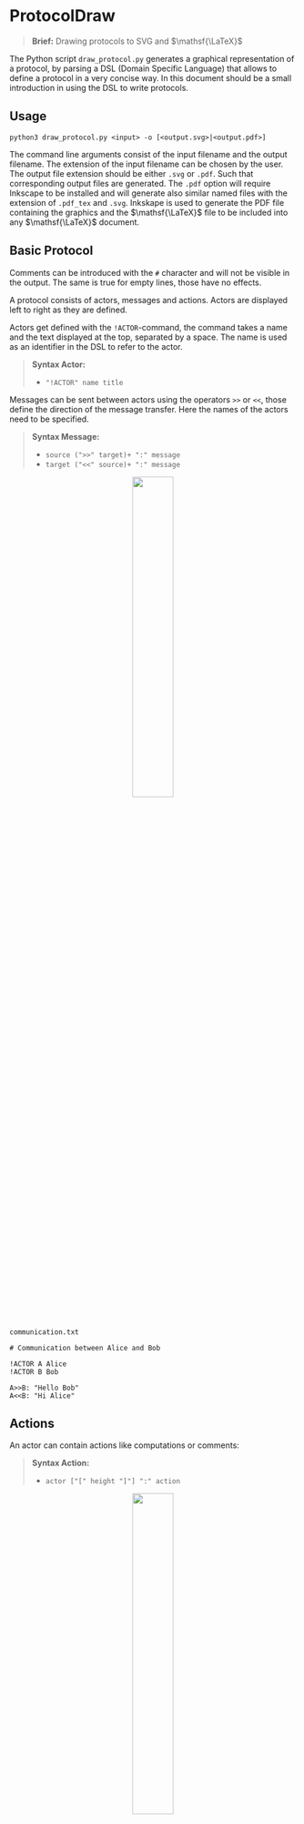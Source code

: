 # ProtocolDraw

> **Brief:** Drawing protocols to SVG and $\mathsf{\LaTeX}$

The Python script `draw_protocol.py` generates a graphical representation of a protocol, by parsing a DSL (Domain Specific Language) that allows to define a protocol in a very concise way. In this document should be a small introduction in using the DSL to write protocols.

## Usage

`python3 draw_protocol.py <input> -o [<output.svg>|<output.pdf>]`

The command line arguments consist of the input filename and the output filename. The extension of the input filename can be chosen by the user. The output file extension should be either `.svg` or `.pdf`. Such that corresponding output files are generated. The `.pdf` option will require Inkscape to be installed and will generate also similar named files with the extension of `.pdf_tex` and `.svg`. Inkskape is used to generate the PDF file containing the graphics and the $\mathsf{\LaTeX}$ file to be included into any $\mathsf{\LaTeX}$ document.

## Basic Protocol

Comments can be introduced with the `#` character and will not be visible in the output. The same is true for empty lines, those have no effects.

A protocol consists of actors, messages and actions. Actors are displayed left to right as they are defined.

Actors get defined with the `!ACTOR`-command, the command takes a name and the text displayed at the top, separated by a space. The name is used as an identifier in the DSL to refer to the actor.

> **Syntax Actor:**
> - `"!ACTOR" name title`

Messages can be sent between actors using the operators `>>` or `<<`, those define the direction of the message transfer. Here the names of the actors need to be specified.

> **Syntax Message:** 
> - `source (">>" target)+ ":" message`
> - `target ("<<" source)+ ":" message`



<p align="center">
<img width="38%" src="rendered/communication.svg">
</p>

`communication.txt`

```
# Communication between Alice and Bob

!ACTOR A Alice
!ACTOR B Bob

A>>B: "Hello Bob"
A<<B: "Hi Alice"
```


## Actions

An actor can contain actions like computations or comments:

> **Syntax Action:** 
> - `actor ["[" height "]"] ":" action`

<p align="center">
<img width="38%" src="rendered/actions.svg">
</p>

`actions.txt`

```
!ACTOR A Alice
!ACTOR B Bob

A>>B: n=5
B: 1·2·3·4·5=120
A<<B: 120
A: Alice is now
A: happy to know
A: 5!
```

<!--## Actor Lifetime

TODO-->

## Formatting

### Font style
A single action can be formatted in the following ways:

<p align="center">
<img width="14%" src="rendered/font_style.svg">
</p>

`font_style.txt`

```md
!ACTOR A Alice

A: **bold**
A: __bold__
A: *italic*
A: _italic_
A: **_bold italic_**
A: and so on
```

Note that because of the SVG output, the formatting must apply to the whole action. To use more flexible formatting $\mathsf{\LaTeX}$ commands can be used, when outputting as $\mathsf{\LaTeX}$.



### Layout

Whitespaces have no effect on formatting, empty lines are ignored and surrounding whitespace in an action or message gets discarded.

To center an action relative to the actor, the action needs to be surrounded by degree signs.

Usual actions have a default line height of 1 unit, the height can be overridden by adding it into brackets after the name of the actor.

Using at least 3 `---` as an action would result in a horizontal line, its spacing height defaults to 0.25 units.

<p align="center">
<img width="14%" src="rendered/layout.svg">
</p>

`layout.txt`

```
!ACTOR A Alice

# center line using the degree sign
A: °centered°

# skip a line
A:

# No effect
A[0]:

# move following line upwards
A[-1]:

# line height of 2, text gets centered vertically on two lines
A[2]: even spacing

# fractional line height
A[0.5]:

# Horizontal lines, default line height of 0.25
A:---

A[1]:---
```

<!--TODO:

- Right Alignment with `A: right°`, but not `A: right\°`
- Indentation with `A: > indented`, render vertical line on the left

-->

### Actor Style Properties

An actor has individual properties, that can be changed. The properties are the following:

**Basic Properties**

- `fg-color`: The color of the text, SVG color name or hex code like `#99ccff` ${\color{#99ccff}\blacksquare}\hspace{-0.75em}\square$. Default color is black.
- `bg-color`: The background color of the actor, SVG color name or hex code. On default, this color is selected from the color palette `#ddeeff` ${\color{#ddeeff}\blacksquare}\hspace{-0.75em}\square$, `#ffeedd` ${\color{#ffeedd}\blacksquare}\hspace{-0.75em}\square$, `#eeffdd` ${\color{#eeffdd}\blacksquare}\hspace{-0.75em}\square$, `#ffffdd` ${\color{#ffffdd}\blacksquare}\hspace{-0.75em}\square$, `#ffddff` ${\color{#ffddff}\blacksquare}\hspace{-0.75em}\square$ in a cyclical way.
- `hl-color`: The highlight color of the actor, visible around the border.
- `width`: The width of the actor in pixels, default `140`.
- `box`: Boolean value (`0` or `1`) if the box should be drawn, default `1`.
- `title-line`: Boolean value if the line below the title of the actor should be drawn, default `1`.
- `space`: The width of the space on the right of the actor, default `100`.

**Shortcuts**

- `0`: Shortcut for `!!A.box 0` and `!!A.width 0`

> **Syntax Property Assignment:**
> - `["!SET"|"!!"] actor "." property value`
> - `["!SET"|"!!"] [actor,...] "." property value`
> - `["!SET"|"!!"] "*" "." property value`

Setting the width of an actor might be necessary if the content is too wide. It does not automatically scale.

A property can be set using the following syntax, (`!!` is a shorthand for `!SET`):

<p align="center">
<img width="40%" src="rendered/properties.svg">
</p>

`properties.txt`

```
!ACTOR null
!ACTOR A A
!ACTOR B B
!ACTOR C C

# Specific actor
!SET B.fg-color white

# Multiple actors
!SET [A,C].width 100
!SET [A,C].fg-color black

# All actors
!SET *.space 20
!SET *.bg-color white

# Properties apply in the order of their definition.
# Later property assignmens override prior ones. 
!SET B.bg-color #108020

# Using shortcuts
!!null.0

null>>A:
A:
```

## Preprocessor

Common declarations might be specified in a shared header file. Such a header file can be included using the `!INCLUDE` command. There are the following default include files:

> **Syntax File Inclusion**
>
> - `"!INCLUDE" filename`

**Default Include Files**
- `!INCLUDE themes/dark.txt` — Changes the colors to a dark mode theme. The default color palette is changed to `#223366` ${\color{#223366}\blacksquare}\hspace{-0.75em}\square$, `#663322` ${\color{#663322}\blacksquare}\hspace{-0.75em}\square$, `#336622` ${\color{#336622}\blacksquare}\hspace{-0.75em}\square$, `#666622` ${\color{#666622}\blacksquare}\hspace{-0.75em}\square$, `#662266` ${\color{#662266}\blacksquare}\hspace{-0.75em}\square$.
- `!INCLUDE themes/auto.txt` — Select default or dark theme palette based on the operating system preference.


**Include Paths**
1. If the filename is an explicit relative or absolute path. The corresponding path is always used. A path is considered relative if it starts with `./` or `../`, a path is considered absolute if it starts with `/` or a drive letter like `C:`.
2. Otherwise the file is searched in the default include files, if it was not found, the file is opened as a relative file.



<!--TODO:
- Indented blocks like in YAML using `A: |`, preserves linefeeds
-->

## $\mathsf{\LaTeX}$ support

The output SVG is designed to be used with $\mathsf{\LaTeX}$. If the output filename specified to the command line arguments has the extension `.pdf`, the corresponding `.pdf_tex` file, that also gets generated, can be included in any $\mathsf{\LaTeX}$ document.

$\mathsf{\LaTeX}$ code can be used in almost all places, that are visible in the output. As mentioned above, an action can have a specific line height, which is specified using brackets. This is useful if more complex $\mathsf{\LaTeX}$ formulars are written as actions. An empty action works similar to the $\mathsf{\LaTeX}$ commands `\vspace{1em}` or `\\[1em]`, therefore more advanced typesetting can be achieved.

The actor names are displayed in a bold font style. Because in $\mathsf{\LaTeX}$ math mode is not bold by default, an additional `$\boldsymbol{...}$` is added around math mode to achieve a consistent font style.

Using the `&` character requires the following command to be added to the $\mathsf{\LaTeX}$ file:

```latex
\newcommand{\svgamp}{&}
```


<!--TODO: Example demonstrating LaTeX math mode-->